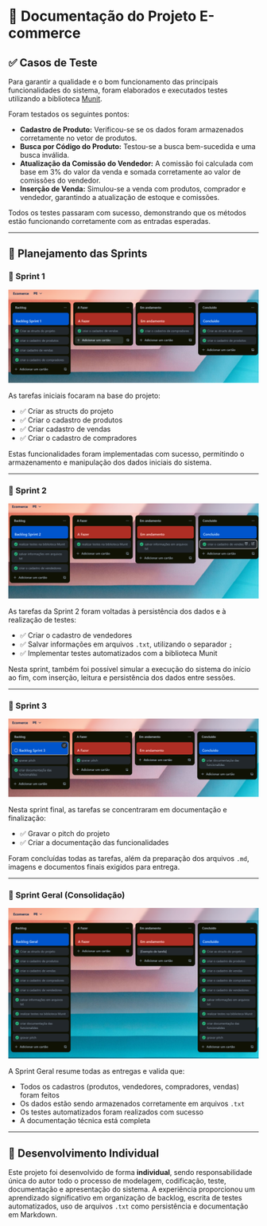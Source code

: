 
# 📄 Documentação do Projeto E-commerce

## ✅ Casos de Teste

Para garantir a qualidade e o bom funcionamento das principais funcionalidades do sistema, foram elaborados e executados testes utilizando a biblioteca [Munit](https://nemequ.github.io/munit/).

Foram testados os seguintes pontos:

- **Cadastro de Produto:** Verificou-se se os dados foram armazenados corretamente no vetor de produtos.
- **Busca por Código do Produto:** Testou-se a busca bem-sucedida e uma busca inválida.
- **Atualização da Comissão do Vendedor:** A comissão foi calculada com base em 3% do valor da venda e somada corretamente ao valor de comissões do vendedor.
- **Inserção de Venda:** Simulou-se a venda com produtos, comprador e vendedor, garantindo a atualização de estoque e comissões.

Todos os testes passaram com sucesso, demonstrando que os métodos estão funcionando corretamente com as entradas esperadas.

---

## 🚀 Planejamento das Sprints

### 📌 Sprint 1

![Sprint 1](Fotos/sprint1.png)

As tarefas iniciais focaram na base do projeto:

- ✅ Criar as structs do projeto
- ✅ Criar o cadastro de produtos
- ✅ Criar cadastro de vendas
- ✅ Criar o cadastro de compradores

Estas funcionalidades foram implementadas com sucesso, permitindo o armazenamento e manipulação dos dados iniciais do sistema.

---

### 📌 Sprint 2

![Sprint 2](Fotos/Sprint2.png)

As tarefas da Sprint 2 foram voltadas à persistência dos dados e à realização de testes:

- ✅ Criar o cadastro de vendedores
- ✅ Salvar informações em arquivos `.txt`, utilizando o separador `;`
- ✅ Implementar testes automatizados com a biblioteca Munit

Nesta sprint, também foi possível simular a execução do sistema do início ao fim, com inserção, leitura e persistência dos dados entre sessões.

---

### 📌 Sprint 3

![Sprint 3](Fotos/sprint3.png)

Nesta sprint final, as tarefas se concentraram em documentação e finalização:

- ✅ Gravar o pitch do projeto
- ✅ Criar a documentação das funcionalidades

Foram concluídas todas as tarefas, além da preparação dos arquivos `.md`, imagens e documentos finais exigidos para entrega.

---

### 📌 Sprint Geral (Consolidação)

![Sprint Geral](Fotos/sprintGeral.png)

A Sprint Geral resume todas as entregas e valida que:

- Todos os cadastros (produtos, vendedores, compradores, vendas) foram feitos
- Os dados estão sendo armazenados corretamente em arquivos `.txt`
- Os testes automatizados foram realizados com sucesso
- A documentação técnica está completa

---

## 👤 Desenvolvimento Individual

Este projeto foi desenvolvido de forma **individual**, sendo responsabilidade única do autor todo o processo de modelagem, codificação, teste, documentação e apresentação do sistema. A experiência proporcionou um aprendizado significativo em organização de backlog, escrita de testes automatizados, uso de arquivos `.txt` como persistência e documentação em Markdown.
